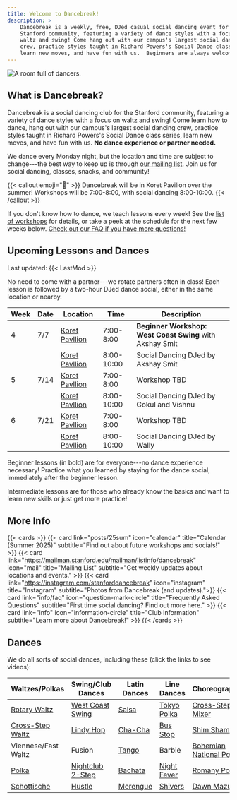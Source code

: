 ```yaml
---
title: Welcome to Dancebreak!
description: >
    Dancebreak is a weekly, free, DJed casual social dancing event for the
    Stanford community, featuring a variety of dance styles with a focus on
    waltz and swing! Come hang out with our campus's largest social dancing
    crew, practice styles taught in Richard Powers's Social Dance class series,
    learn new moves, and have fun with us.  Beginners are always welcome.
---
```

![A room full of dancers.](images/20250113_202932.jpg)

## What is Dancebreak?

Dancebreak is a social dancing club for the Stanford community, featuring a
variety of dance styles with a focus on waltz and swing! Come learn how to
dance, hang out with our campus's largest social dancing crew, practice styles
taught in Richard Powers's Social Dance class series, learn new moves, and have
fun with us. **No dance experience or partner needed.**

We dance every Monday night, but the location and time are subject to
change---the best way to keep up is through [our mailing list][mail].  Join us
for social dancing, classes, snacks, and community!

{{< callout emoji="📍" >}}
Dancebreak will be in Koret Pavilion over the summer! Workshops will be 7:00-8:00,
with social dancing 8:00-10:00.
{{< /callout >}}

If you don't know how to dance, we teach lessons every week! See the [list of
workshops](/workshops) for details, or take a peek at the schedule for the next
few weeks below.  [Check out our FAQ if you have more questions!](/info/faq)

## Upcoming Lessons and Dances

Last updated: {{< LastMod >}}

No need to come with a partner---we rotate partners often in class! Each lesson
is followed by a two-hour DJed dance social, either in the same location or
nearby.

| Week | Date | Location                | Time       | Description                                                                              |
|------|------|-------------------------|------------|------------------------------------------------------------------------------------------|
| 4    | 7/7  | [Koret Pavllion][koret] | 7:00-8:00  | **Beginner Workshop: West Coast Swing** with Akshay Smit                                 |
|      |      | [Koret Pavllion][koret] | 8:00-10:00 | Social Dancing DJed by Akshay Smit                                                       |
| 5    | 7/14 | [Koret Pavllion][koret] | 7:00-8:00  | Workshop TBD                                                                             |
|      |      | [Koret Pavllion][koret] | 8:00-10:00 | Social Dancing DJed by Gokul and Vishnu                                                  |
| 6    | 7/21 | [Koret Pavllion][koret] | 7:00-8:00  | Workshop TBD                                                                             |
|      |      | [Koret Pavllion][koret] | 8:00-10:00 | Social Dancing DJed by Wally                                                             |

Beginner lessons (in bold) are for everyone---no dance experience necessary!
Practice what you learned by staying for the dance social, immediately after
the beginner lesson.

Intermediate lessons are for those who already know the basics and want to
learn new skills or just get more practice!

## More Info

{{< cards >}}
{{< card link="posts/25sum" icon="calendar" title="Calendar (Summer 2025)" subtitle="Find out about future workshops and socials!" >}}
{{< card link="https://mailman.stanford.edu/mailman/listinfo/dancebreak" icon="mail" title="Mailing List" subtitle="Get weekly updates about locations and events." >}}
{{< card link="https://instagram.com/stanforddancebreak" icon="instagram" title="Instagram" subtitle="Photos from Dancebreak (and updates).">}}
{{< card link="info/faq" icon="question-mark-circle" title="Frequently Asked Questions" subtitle="First time social dancing? Find out more here." >}}
{{< card link="info" icon="information-circle" title="Club Information" subtitle="Learn more about Dancebreak!" >}}
{{< /cards >}}

## Dances

We do all sorts of social dances, including these (click the links to see
videos):

| Waltzes/Polkas             | Swing/Club Dances        | Latin Dances         | Line Dances                | Choreographies                  |
|----------------------------|--------------------------|----------------------|----------------------------|---------------------------------|
| [Rotary Waltz][rotary]     | [West Coast Swing][wcs]  | [Salsa][salsa]       | [Tokyo Polka][tokyo]       | [Cross-Step Mixer][xstep-mixer] |
| [Cross-Step Waltz][xstep]  | [Lindy Hop][lindy]       | [Cha-Cha][salsa]     | [Bus Stop][bus-stop]       | [Shim Sham][shim-sham]          |
| Viennese/Fast Waltz        | Fusion                   | [Tango][tango]       | Barbie                     | [Bohemian National Polka][bnp]  |
| [Polka][polka]             | [Nightclub 2-Step][nc2s] | [Bachata][bachata]   | [Night Fever][night-fever] | [Romany Polka][romany]          |
| [Schottische][schottische] | [Hustle][hustle]         | [Merengue][merengue] | [Shivers][shivers]         | [Dawn Mazurka][dawn]            |

[mail]: https://mailman.stanford.edu/mailman/listinfo/dancebreak
[ig]: https://instagram.com/stanforddancebreak

[xstep]: https://www.youtube.com/watch?v=Ny5_YnS-lKQ
[bnp]: https://www.youtube.com/watch?v=ArCZCOpi8SA
[xstep-mixer]: https://www.youtube.com/watch?v=CP5rGp2dVZ8
[romany]: https://www.youtube.com/watch?v=692a8HK2L5I
[bus-stop]: https://www.youtube.com/watch?v=_S9fb02Vi-c
[shim-sham]: https://www.youtube.com/watch?v=bjfM4Wrj9UI
[tokyo]: https://www.youtube.com/watch?v=RauuFItGbeM
[dawn]: https://www.youtube.com/watch?v=SZcli1o3Nfc

[rotary]: https://www.libraryofdance.org/dances/waltz
<!-- [xstep]: https://www.libraryofdance.org/dances/cross-step-waltz -->
[polka]: https://www.libraryofdance.org/dances/polka
[schottische]: https://www.libraryofdance.org/dances/schottische

[wcs]: https://www.libraryofdance.org/dances/west-coast-swing
[lindy]: https://www.libraryofdance.org/dances/lindy-hop
<!-- [fusion]: https://www.libraryofdance.org/dances/blues -->
[nc2s]: https://www.libraryofdance.org/dances/club-two-step
[hustle]: https://www.libraryofdance.org/dances/hustle

[salsa]: https://www.libraryofdance.org/dances/salsa
[tango]: https://www.libraryofdance.org/dances/social-tango
[bachata]: https://www.libraryofdance.org/dances/bachata
[merengue]: https://www.libraryofdance.org/dances/merengue

[shivers]: https://www.youtube.com/watch?v=1WdGuYeV-Cc
[night-fever]: https://www.youtube.com/watch?v=FWpSbEbmdJs

[epc]: /info/locations/#elliott-program-center
[roble]: /info/locations/#roble-gym
[gcc]: /info/locations/#graduate-community-center
[evgr]: /info/locations/#escondido-village-graduate-residences
[koret]: /info/locations/#koret-pavilion
[ssd]: https://swing.stanford.edu
[wcs]: https://www.facebook.com/cardinalswing/
[vball]: https://vienneseball.stanford.edu/
[fortnight]: https://vienneseball.stanford.edu/austria-fortnight-classes/
[bigdance]: https://bigdance.stanford.edu/
